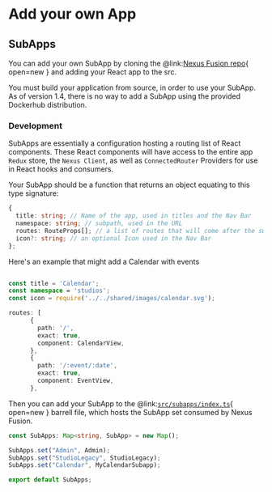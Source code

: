 # Add your own App

## SubApps

You can add your own SubApp by cloning the @link:[Nexus Fusion repo](https://github.com/BlueBrain/nexus-web){ open=new } 
and adding your React app to the src.

You must build your application from source, in order to use your SubApp. As of version 1.4, there is no way to add a 
SubApp using the provided Dockerhub distribution.

### Development

SubApps are essentially a configuration hosting a routing list of React components. These React components will have 
access to the entire app `Redux` store, the `Nexus Client`, as well as `ConnectedRouter` Providers for use in React 
hooks and consumers.

Your SubApp should be a function that returns an object equating to this type signature:

```typescript
{
  title: string; // Name of the app, used in titles and the Nav Bar
  namespace: string; // subpath, used in the URL
  routes: RouteProps[]; // a list of routes that will come after the subpath
  icon?: string; // an optional Icon used in the Nav Bar
};
```

Here's an example that might add a Calendar with events

```typescript

const title = 'Calendar';
const namespace = 'studios';
const icon = require('../../shared/images/calendar.svg');

routes: [
      {
        path: '/',
        exact: true,
        component: CalendarView,
      },
      {
        path: '/:event/:date',
        exact: true,
        component: EventView,
      },

```

Then you can add your SubApp to the @link:[`src/subapps/index.ts`](https://github.com/BlueBrain/nexus-web/blob/master/src/subapps/index.ts){ open=new } 
barrell file, which hosts the SubApp set consumed by Nexus Fusion.

```typescript
const SubApps: Map<string, SubApp> = new Map();

SubApps.set("Admin", Admin);
SubApps.set("StudioLegacy", StudioLegacy);
SubApps.set("Calendar", MyCalendarSubapp);

export default SubApps;
```
